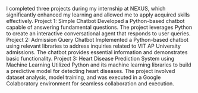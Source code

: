 I completed three projects during my internship at NEXUS, which significantly enhanced my learning and allowed me to apply acquired skills effectively.
Project 1: Simple Chatbot
Developed a Python-based chatbot capable of answering fundamental questions. The project leverages Python to create an interactive conversational agent that responds to user queries.
Project 2: Admission Query Chatbot
Implemented a Python-based chatbot using relevant libraries to address inquiries related to VIT AP University admissions. The chatbot provides essential information and demonstrates basic functionality.
Project 3: Heart Disease Prediction System using Machine Learning
Utilized Python and its machine learning libraries to build a predictive model for detecting heart diseases. The project involved dataset analysis, model training, and was executed in a Google Colaboratory environment for seamless collaboration and execution.
